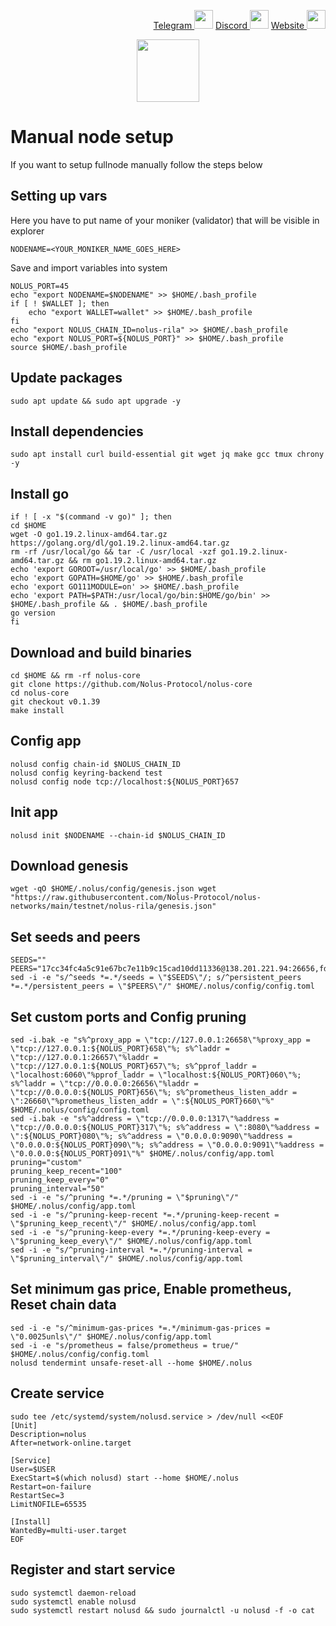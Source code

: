 <p style="font-size:14px" align="right">
<a href="https://t.me/yekssin" target="_blank">Telegram <img src="https://user-images.githubusercontent.com/110628975/200304455-120e6b06-2785-4c4f-8fc7-e9ef39dd653e.png" width="30"/></a>
<a href="https://discordapp.com/users/418099630765637642" target="_blank">Discord <img src="https://user-images.githubusercontent.com/110628975/200304348-3539ebf8-e4f7-4b73-a259-35d06c41441e.png" width="30"/></a>
<a href="https://yeksin.net/" target="_blank">Website <img src="https://user-images.githubusercontent.com/110628975/200305287-749a5db9-d46c-4951-a1ec-cb2852d7af1d.png" width="30"/></a>
</p>

<p align="center">
  <img height="100" height="auto" src="https://user-images.githubusercontent.com/110628975/207869212-823689d2-fa45-47dd-af93-50a8b008bddc.png">
</p>

# Manual node setup
If you want to setup fullnode manually follow the steps below

## Setting up vars
Here you have to put name of your moniker (validator) that will be visible in explorer
```
NODENAME=<YOUR_MONIKER_NAME_GOES_HERE>
```

Save and import variables into system
```
NOLUS_PORT=45
echo "export NODENAME=$NODENAME" >> $HOME/.bash_profile
if [ ! $WALLET ]; then
	echo "export WALLET=wallet" >> $HOME/.bash_profile
fi
echo "export NOLUS_CHAIN_ID=nolus-rila" >> $HOME/.bash_profile
echo "export NOLUS_PORT=${NOLUS_PORT}" >> $HOME/.bash_profile
source $HOME/.bash_profile
```

## Update packages
```
sudo apt update && sudo apt upgrade -y
```

## Install dependencies
```
sudo apt install curl build-essential git wget jq make gcc tmux chrony -y
```

## Install go
```
if ! [ -x "$(command -v go)" ]; then
cd $HOME
wget -O go1.19.2.linux-amd64.tar.gz https://golang.org/dl/go1.19.2.linux-amd64.tar.gz
rm -rf /usr/local/go && tar -C /usr/local -xzf go1.19.2.linux-amd64.tar.gz && rm go1.19.2.linux-amd64.tar.gz
echo 'export GOROOT=/usr/local/go' >> $HOME/.bash_profile
echo 'export GOPATH=$HOME/go' >> $HOME/.bash_profile
echo 'export GO111MODULE=on' >> $HOME/.bash_profile
echo 'export PATH=$PATH:/usr/local/go/bin:$HOME/go/bin' >> $HOME/.bash_profile && . $HOME/.bash_profile
go version
fi
```

## Download and build binaries
```
cd $HOME && rm -rf nolus-core
git clone https://github.com/Nolus-Protocol/nolus-core
cd nolus-core
git checkout v0.1.39
make install
```

## Config app
```
nolusd config chain-id $NOLUS_CHAIN_ID
nolusd config keyring-backend test
nolusd config node tcp://localhost:${NOLUS_PORT}657
```

## Init app
```
nolusd init $NODENAME --chain-id $NOLUS_CHAIN_ID
```

## Download genesis
```
wget -qO $HOME/.nolus/config/genesis.json wget "https://raw.githubusercontent.com/Nolus-Protocol/nolus-networks/main/testnet/nolus-rila/genesis.json"
```

## Set seeds and peers
```
SEEDS=""
PEERS="17cc34fc4a5c91e67bc7e11b9c15cad10dd11336@138.201.221.94:26656,fd13b67b442e1798c4fc3ecc8a81513de149552e@213.239.215.77:34656,1a0bb6c35e2663202535d4b849ff06250762d299@213.239.216.252:35656,33d485f51f413fd4bf83ef8a971c10228a39cffb@62.171.161.172:26656,b6c8dc38a5dba19a3f10d23b3572065db9265fa3@65.109.85.225:9000,3043450abbb1026c2e73d8a2549ee2e395ea5454@65.108.78.41:36656,d5519e378247dfb61dfe90652d1fe3e2b3005a5b@65.109.68.190:43656,785789b6574c45b8cfefff08344fdfeda345c7e1@135.125.5.34:55666,3c4f8aa4bf226c331b32d93f51f089e47e753279@194.163.155.84:36656,81944abef95fcc39da818c458f0e0afab41d2f81@65.109.131.71:56656"
sed -i -e "s/^seeds *=.*/seeds = \"$SEEDS\"/; s/^persistent_peers *=.*/persistent_peers = \"$PEERS\"/" $HOME/.nolus/config/config.toml
```

## Set custom ports and Config pruning
```
sed -i.bak -e "s%^proxy_app = \"tcp://127.0.0.1:26658\"%proxy_app = \"tcp://127.0.0.1:${NOLUS_PORT}658\"%; s%^laddr = \"tcp://127.0.0.1:26657\"%laddr = \"tcp://127.0.0.1:${NOLUS_PORT}657\"%; s%^pprof_laddr = \"localhost:6060\"%pprof_laddr = \"localhost:${NOLUS_PORT}060\"%; s%^laddr = \"tcp://0.0.0.0:26656\"%laddr = \"tcp://0.0.0.0:${NOLUS_PORT}656\"%; s%^prometheus_listen_addr = \":26660\"%prometheus_listen_addr = \":${NOLUS_PORT}660\"%" $HOME/.nolus/config/config.toml
sed -i.bak -e "s%^address = \"tcp://0.0.0.0:1317\"%address = \"tcp://0.0.0.0:${NOLUS_PORT}317\"%; s%^address = \":8080\"%address = \":${NOLUS_PORT}080\"%; s%^address = \"0.0.0.0:9090\"%address = \"0.0.0.0:${NOLUS_PORT}090\"%; s%^address = \"0.0.0.0:9091\"%address = \"0.0.0.0:${NOLUS_PORT}091\"%" $HOME/.nolus/config/app.toml
pruning="custom"
pruning_keep_recent="100"
pruning_keep_every="0"
pruning_interval="50"
sed -i -e "s/^pruning *=.*/pruning = \"$pruning\"/" $HOME/.nolus/config/app.toml
sed -i -e "s/^pruning-keep-recent *=.*/pruning-keep-recent = \"$pruning_keep_recent\"/" $HOME/.nolus/config/app.toml
sed -i -e "s/^pruning-keep-every *=.*/pruning-keep-every = \"$pruning_keep_every\"/" $HOME/.nolus/config/app.toml
sed -i -e "s/^pruning-interval *=.*/pruning-interval = \"$pruning_interval\"/" $HOME/.nolus/config/app.toml
```

## Set minimum gas price, Enable prometheus, Reset chain data
```
sed -i -e "s/^minimum-gas-prices *=.*/minimum-gas-prices = \"0.0025unls\"/" $HOME/.nolus/config/app.toml
sed -i -e "s/prometheus = false/prometheus = true/" $HOME/.nolus/config/config.toml
nolusd tendermint unsafe-reset-all --home $HOME/.nolus
```

## Create service
```
sudo tee /etc/systemd/system/nolusd.service > /dev/null <<EOF
[Unit]
Description=nolus
After=network-online.target

[Service]
User=$USER
ExecStart=$(which nolusd) start --home $HOME/.nolus
Restart=on-failure
RestartSec=3
LimitNOFILE=65535

[Install]
WantedBy=multi-user.target
EOF
```

## Register and start service
```
sudo systemctl daemon-reload
sudo systemctl enable nolusd
sudo systemctl restart nolusd && sudo journalctl -u nolusd -f -o cat
```

